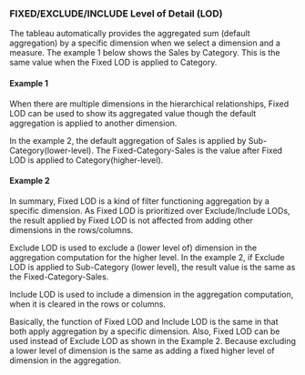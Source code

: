 ### FIXED/EXCLUDE/INCLUDE Level of Detail (LOD)

The tableau automatically provides the aggregated sum (default aggregation) by a specific dimension when we select a dimension and a measure. The example 1 below shows the Sales by Category. This is the same value when the Fixed LOD is applied to Category. 

#### Example 1

When there are multiple dimensions in the hierarchical relationships, Fixed LOD can be used to show its aggregated value though the default aggregation is applied to another dimension.

In the example 2, the default aggregation of Sales is applied by Sub-Category(lower-level). The Fixed-Category-Sales is the value after Fixed LOD is applied to Category(higher-level).

#### Example 2

In summary, Fixed LOD is a kind of filter functioning aggregation by a specific dimension. As Fixed LOD is prioritized over Exclude/Include LODs, the result applied by Fixed LOD is not affected from adding other dimensions in the rows/columns.

Exclude LOD is used to exclude a (lower level of) dimension in the aggregation computation for the higher level. In the example 2, if Exclude LOD is applied to Sub-Category (lower level), the result value is the same as the Fixed-Category-Sales.

Include LOD is used to include a dimension in the aggregation computation, when it is cleared in the rows or columns.

Basically, the function of Fixed LOD and Include LOD is the same in that both apply aggregation by a specific dimension. Also, Fixed LOD can be used instead of Exclude LOD as shown in the Example 2. Because excluding a lower level of dimension is the same as adding a fixed higher level of dimension in the aggregation. 

